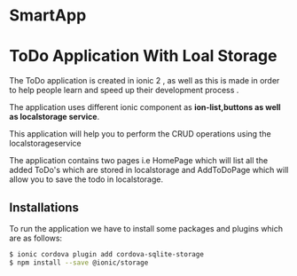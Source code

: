 # SmartApp
# ToDo Application With Loal Storage

The ToDo application is created in ionic 2 , as well as this is made in order to help people learn and speed up their development process .

The application uses different ionic component as **ion-list,buttons as well as localstorage service**.

This application will help you to perform the CRUD operations  using the localstorageservice

The application contains two pages i.e HomePage which will list all the added ToDo's which are stored in localstorage and AddToDoPage which will allow you to save the todo in localstorage.

## Installations

To run the application we have to install some packages and plugins which are as follows:

``` sh
$ ionic cordova plugin add cordova-sqlite-storage
$ npm install --save @ionic/storage

```
